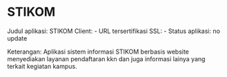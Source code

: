 # STIKOM
Judul aplikasi: STIKOM
Client: -
URL tersertifikasi SSL: -
Status aplikasi: no update

Keterangan:
Aplikasi sistem informasi STIKOM berbasis website menyediakan layanan pendaftaran kkn dan juga informasi lainya yang terkait kegiatan kampus.